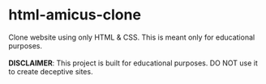 # html-amicus-clone
Clone website using only HTML &amp; CSS. This is meant only for educational purposes.
<br><br> <b>DISCLAIMER</b>: This project is built for educational purposes. DO NOT use it to create deceptive sites.
